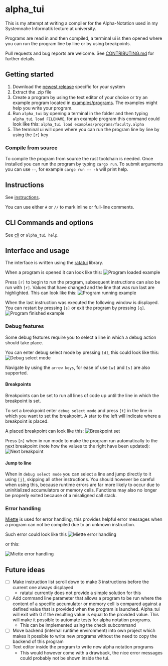 # alpha_tui

This is my attempt at writing a compiler for the Alpha-Notation used in my Systemnahe Informatik lecture at university.

Programs are read in and then compiled, a terminal ui is then opened where you can run the program line by line or by using breakpoints.

Pull requests and bug reports are welcome. See [CONTRIBUTING.md](CONTRIBUTING.md) for further details.

## Getting started

1. Download the [newest release](https://github.com/lmh01/alpha_tui/releases/latest) specific for your system
2. Extract the .zip file 
3. Create a program by using the text editor of your choice or try an example program located in [examples/programs](examples/programs). The examples might help you write your program.
4. Run `alpha_tui` by opening a terminal in the folder and then typing `alpha_tui load FILENAME`, for an example program this command could look like this: `alpha_tui load examples/programs/faculty.alpha`
5. The terminal ui will open where you can run the program line by line by using the `[r]` key

### Compile from source

To compile the program from source the rust toolchain is needed. Once installed you can run the program by typing `cargo run`. To submit arguments you can use `--`, for example `cargo run -- -h` will print help.

## Instructions

See [instructions](docs/instructions.md).

You can use either `#` or `//` to mark inline or full-line comments.

## CLI Commands and options

See [cli](docs/cli.md) or `alpha_tui help`.

## Interface and usage

The interface is written using the [ratatui](https://github.com/ratatui-org/ratatui) library.

When a program is opened it can look like this: ![Program loaded example](media/gui_program_loaded.png)

Press `[r]` to begin to run the program, subsequent instructions can also be run with `[r]`. Values that have changed and the line that was run last are highlighted.  This can look like this: ![Program running example](media/gui_program_running.png)

When the last instruction was executed the following window is displayed. You can restart by pressing `[s]` or exit the program by pressing `[q]`. ![Program finished example](media/gui_program_finished.png)

### Debug features

Some debug features require you to select a line in which a debug action should take place.

You can enter debug select mode by pressing `[d]`, this could look like this: ![Debug select mode](media/gui_debug_select_mode.png)

Navigate by using the `arrow keys`, for ease of use `[w]` and `[s]` are also supported.

#### Breakpoints

Breakpoints can be set to run all lines of code up until the line in which the breakpoint is set.

To set a breakpoint enter `debug select mode` and press `[t]` in the line in which you want to set the breakpoint. A star to the left will indicate where a breakpoint is placed.

A placed breakpoint can look like this: ![Breakpoint set](media/gui_breakpoint_set.png)

Press `[n]` when in run mode to make the program run automatically to the next breakpoint (note how the values to the right have been updated): ![Next breakpoint](media/gui_breakpoint_mode_run.png)

#### Jump to line

When in `debug select mode` you can select a line and jump directly to it using `[j]`, skipping all other instructions. You should however be careful when using this, because runtime errors are far more likely to occur due to uninitialized accumulators or memory cells.
Functions may also no longer be properly exited because of a misaligned call stack.

### Error handling

[Miette](https://github.com/zkat/miette) is used for error handling, this provides helpful error messages when a program can not be compiled due to an unknown instruction.

Such error could look like this ![Miette error handling](media/miette_error.png)

or this: 

![Miette error handling](media/miette_error_2.png)

## Future ideas

- [ ] Make instruction list scroll down to make 3 instructions before the current one always displayed
    - ratatui currently does not provide a simple solution for this
- [ ] Add command line parameter that allows a program to be run where the content of a specific accumulator or memory cell is compared against a defined value that is provided when the program is launched. Alpha_tui will exit with 0 if the resulting value is equal to the provided value. This will make it possible to automate tests for alpha notation programs.
    - This can be implemented using the check subcommand
- [ ] Move backend (internal runtime environment) into own project which makes it possible to write new programs without the need to copy the backend of this program
- [ ] Text editor inside the program to write new alpha notation programs
    - This would however come with a drawback, the nice error messages could probably not be shown inside the tui.
